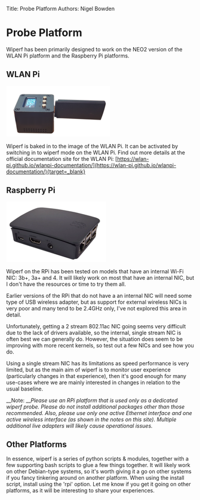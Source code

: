 Title: Probe Platform
Authors: Nigel Bowden

# Probe Platform

Wiperf has been primarily designed to work on the NEO2 version of the WLAN Pi platform and the Raspberry Pi platforms.

## WLAN Pi

![WLAN Pi](images/wlanpi.png)

Wiperf is baked in to the image of the WLAN Pi. It can be activated by switching in to wiperf mode on the WLAN Pi. Find out more details at the official documentation site for the WLAN Pi: [https://wlan-pi.github.io/wlanpi-documentation/](https://wlan-pi.github.io/wlanpi-documentation/){target=_blank}

## Raspberry Pi

![RPi](images/rpi.png)

Wiperf on the RPi has been tested on models that have an internal Wi-Fi NIC: 3b+, 3a+ and 4. It will likely work on most that have an internal NIC, but I don't have the resources or time to try them all. 

Earlier versions of the RPi that do not have a an internal NIC will need some type of USB wireless adapter, but as support for external wireless NICs is very poor and many tend to be 2.4GHz only, I've not explored this area in detail. 

Unfortunately, getting a 2 stream 802.11ac NIC going seems very difficult due to the lack of drivers available, so the internal, single stream NIC is often best we can generally do. However, the situation does seem to be improving with more recent kernels, so test out a few NICs and see how you do. 

Using a single stream NIC has its limitations as speed performance is very limited, but as the main aim of wiperf is to monitor user experience (particularly changes in that experience), then it's good enough for many use-cases where we are mainly interested in changes in relation to the usual baseline.

__Note: __*Please use an RPi platform that is used only as a dedicated wiperf probe. Please do not install additional packages other than those recommended. Also, please use only one active Ethernet interface and one active wireless interface (as shown in the notes on this site). Multiple additional live adapters will likely cause operational issues.* 

## Other Platforms

In essence, wiperf is a series of python scripts & modules, together with a few supporting bash scripts to glue a few things together. It will likely work on other Debian-type systems, so it's worth giving it a go on other systems if you fancy tinkering around on another platform. When using the install script, install using the 'rpi' option. Let me know if you get it going on other platforms, as it will be interesting to share your experiences.
